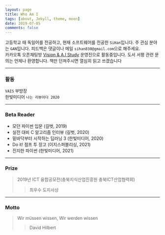 ```yaml
---
layout: page
title: Who Am I
tags: [about, Jekyll, theme, moon]
date: 2019-07-05
comments: false
---
```


고등학교 때 독일어를 전공하고, 현재 소프트웨어를 전공한 `SiHan`입니다. 주 관심 분야는 `GAN`입니다. 피드백은 댓글이나 메일 `sihan830@gmail.com`으로 해주세요.  
카카오톡 오픈채팅방 [Vision & A.I Study](https://v-ais.github.io/) 운영진으로 활동중입니다. 도서 서평 관련 문의는 언제나 환영합니다. 책만 던져주시면 열심히 읽고 쓰겠습니다

---

### 활동

`VAIS` 부방장  
한빛미디어 `나는 리뷰어다 2020`

---

### Beta Reader

-   모던 파이썬 입문 (길벗, 2019)
-   실전 대비 C 알고리즘 인터뷰 (길벗, 2020)
-   밑바닥부터 시작하는 딥러닝 3 (한빛미디어, 2020)
-   Do it! 점프 투 장고 (이지스퍼블리싱, 2021)
-   진지한 파이썬 (한빛미디어, 2021)

---

### Prize

> 2019년 ICT 융합공모전(충북지식산업진흥원 충북ICT산업협력회)
>
> > 최우수 도지사상

---

### Motto

> Wir müssen wissen, Wir werden wissen
>
> > David Hilbert
